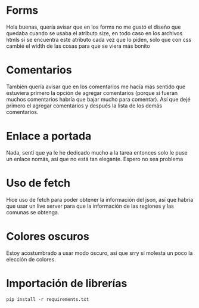 # Forms

Hola buenas, quería avisar que en los forms no me gustó el diseño que quedaba
cuando se usaba el atributo size, en todo caso en los archivos htmls si se
encuentra este atributo cada vez que lo piden, solo que con css cambié el width
de las cosas para que se viera más bonito

# Comentarios

También quería avisar que en los comentarios me hacía más sentido que estuviera
primero la opción de agregar comentarios (porque si fueran muchos comentarios
habría que bajar mucho para comentar). Así que dejé primero el agregar
comentarios y después la lista de los demás comentarios.

# Enlace a portada

Nada, sentí que ya le he dedicado mucho a la tarea entonces solo le puse un
enlace nomás, así que no está tan elegante. Espero no sea problema

# Uso de fetch

Hice uso de fetch para poder obtener la información del json, así que habría que
usar un live server para que la información de las regiones y las comunas se
obtenga.

# Colores oscuros

Estoy acostumbrado a usar modo oscuro, así que srry si molesta un poco la
elección de colores.

# Importación de librerías

`pip install -r requirements.txt`
